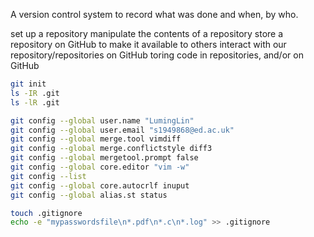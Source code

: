 A version control system to record what was done and when, by who.

set up a repository
manipulate the contents of a repository
store a repository on GitHub to make it available to others
interact with our repository/repositories on GitHub
toring code in repositories, and/or on GitHub


```bash
git init
ls -IR .git
ls -lR .git
```
```bash
git config --global user.name "LumingLin"
git config --global user.email "s1949868@ed.ac.uk"
git config --global merge.tool vimdiff
git config --global merge.conflictstyle diff3
git config --global mergetool.prompt false
git config --global core.editor "vim -w"
git config --list
git config --global core.autocrlf inuput
git config --global alias.st status

```

```bash
touch .gitignore
echo -e "mypasswordsfile\n*.pdf\n*.c\n*.log" >> .gitignore
```
<!--stackedit_data:
eyJoaXN0b3J5IjpbLTEwNzI4MTA5NjIsMjEyMTUzNTAyMiwxMj
E0MzQyMzcxLC0xMzM5ODM3MjU2LC01NTEyMDAwMSwtMjAxMTk1
NDQwMCwxODExODkxNTksMTY1MDM5NDA4NywtNzg4OTQ0MTUyLD
E0OTQ5Mzc2NTIsMjk1Mjc2MTUwLDE2NDUzNTgwNDcsLTc3MTI3
NjY2NCwyNDE2MDQyNDAsLTE5NTI3NjE1NTgsODU0MTkzNzE5LD
E2MDI5NzI3OTddfQ==
-->